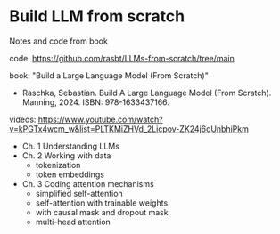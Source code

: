 # Build LLM from scratch
Notes and code from book

code: https://github.com/rasbt/LLMs-from-scratch/tree/main

book: "Build a Large Language Model (From Scratch)"
- Raschka, Sebastian. Build A Large Language Model (From Scratch). Manning, 2024. ISBN: 978-1633437166.

videos: https://www.youtube.com/watch?v=kPGTx4wcm_w&list=PLTKMiZHVd_2Licpov-ZK24j6oUnbhiPkm


- Ch. 1 Understanding LLMs
- Ch. 2 Working with data
  - tokenization
  - token embeddings
- Ch. 3 Coding attention mechanisms
  - simplified self-attention
  - self-attention with trainable weights
  - with causal mask and dropout mask
  - multi-head attention